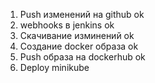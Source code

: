 1. Push изменений на github							ok
2. webhooks в jenkins 								ok
3. Скачивание изминений								ok		
4. Cоздание docker образа                           ok
5. Push образа на dockerhub                         ok 
6. Deploy minikube